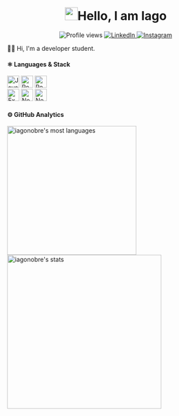 <h1 align="center"><img src="https://raw.githubusercontent.com/kaueMarques/kaueMarques/master/hi.gif" height="30px">Hello, I am Iago</h1>

<p align="center">
 <img src="https://komarev.com/ghpvc/?username=iagonobre&color=6b3b8b&style=flat-square" alt="Profile views" />
 <a href="https://www.linkedin.com/in/iago-nobre-41b26b1b1/">
  <img alt="LinkedIn" src="https://img.shields.io/badge/-IagoNobre-6b3b8b?style=flat-square&logo=Linkedin&logoColor=white&link=https://www.linkedin.com/in/iago-nobre-41b26b1b1/"/>
 </a>
 <a href="https://www.instagram.com/iagonobre.dev/">
  <img alt="Instagram" src="https://img.shields.io/badge/-@iagonobre.dev-6b3b8b?style=flat-square&logo=Instagram&logoColor=white&link=https://www.instagram.com/iagonobre.dev/" />
 </a>
</p>


👨‍💻 Hi, I'm a developer student.
  
</b></h4>


<div align="left">  
<h4><b>⚛️ Languages & Stack</b></h4>
<img height="28" src="https://img.shields.io/badge/javascript-6b3b8b.svg?style=for-the-badge&logo=javascript&logoColor=%23F7DF1E" alt="JavaScript">
<img height="28" src="https://img.shields.io/badge/react-6b3b8b.svg?style=for-the-badge&logo=react&logoColor=%2361DAFB" alt="ReactJS">
<img height="28" src="https://img.shields.io/badge/react_native-6b3b8b.svg?style=for-the-badge&logo=react&logoColor=%2361DAFB" alt="React Native">
 
<br>
 
<img height="28" src="https://img.shields.io/badge/expo-6b3b8b?style=for-the-badge&logo=expo&logoColor=#D04A37" alt="Expo">
<img height="28" src="https://img.shields.io/badge/node.js-6b3b8b?style=for-the-badge&logo=node.js&logoColor=white" alt="NodeJS">
<img height="28" src="https://img.shields.io/badge/Next-6b3b8b?style=for-the-badge&logo=next.js&logoColor=white" alt="NextJS">
  
<br>

<h4><b>⚙️ GitHub Analytics</b></h4>
  
<p align="left">
<img width="300em" src="https://github-readme-stats.vercel.app/api/top-langs/?username=iagonobre&layout=compact&theme=jolly" alt="iagonobre's most languages"/>
<img width="358em" src="https://github-readme-stats.vercel.app/api?username=iagonobre&show_icons=true&theme=jolly" alt="iagonobre's stats"/>
</p>

<br><br>
